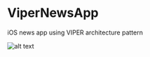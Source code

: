 # ViperNewsApp
iOS news app using VIPER architecture pattern


![alt text](https://github.com/spacedema/ViperNewsApp/blob/master/ViperNewsApp/Scheme/VIPER.png)
